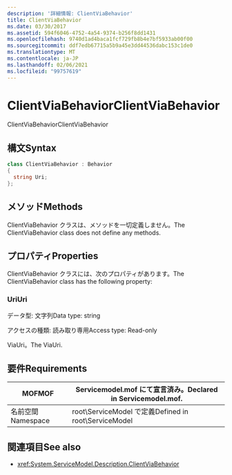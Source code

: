 ```yaml
---
description: '詳細情報: ClientViaBehavior'
title: ClientViaBehavior
ms.date: 03/30/2017
ms.assetid: 594f6046-4752-4a54-9374-b256f8dd1431
ms.openlocfilehash: 9740d1ad4baca1fcf729fb8b4e7bf5933ab00f00
ms.sourcegitcommit: ddf7edb67715a5b9a45e3dd44536dabc153c1de0
ms.translationtype: MT
ms.contentlocale: ja-JP
ms.lasthandoff: 02/06/2021
ms.locfileid: "99757619"
---
```

# <a name="clientviabehavior"></a><span data-ttu-id="17cbc-103">ClientViaBehavior</span><span class="sxs-lookup"><span data-stu-id="17cbc-103">ClientViaBehavior</span></span>

<span data-ttu-id="17cbc-104">ClientViaBehavior</span><span class="sxs-lookup"><span data-stu-id="17cbc-104">ClientViaBehavior</span></span>  
  
## <a name="syntax"></a><span data-ttu-id="17cbc-105">構文</span><span class="sxs-lookup"><span data-stu-id="17cbc-105">Syntax</span></span>  
  
```csharp
class ClientViaBehavior : Behavior  
{  
  string Uri;  
};  
```  
  
## <a name="methods"></a><span data-ttu-id="17cbc-106">メソッド</span><span class="sxs-lookup"><span data-stu-id="17cbc-106">Methods</span></span>  

 <span data-ttu-id="17cbc-107">ClientViaBehavior クラスは、メソッドを一切定義しません。</span><span class="sxs-lookup"><span data-stu-id="17cbc-107">The ClientViaBehavior class does not define any methods.</span></span>  
  
## <a name="properties"></a><span data-ttu-id="17cbc-108">プロパティ</span><span class="sxs-lookup"><span data-stu-id="17cbc-108">Properties</span></span>  

 <span data-ttu-id="17cbc-109">ClientViaBehavior クラスには、次のプロパティがあります。</span><span class="sxs-lookup"><span data-stu-id="17cbc-109">The ClientViaBehavior class has the following property:</span></span>  
  
### <a name="uri"></a><span data-ttu-id="17cbc-110">Uri</span><span class="sxs-lookup"><span data-stu-id="17cbc-110">Uri</span></span>  

 <span data-ttu-id="17cbc-111">データ型: 文字列</span><span class="sxs-lookup"><span data-stu-id="17cbc-111">Data type: string</span></span>  
  
 <span data-ttu-id="17cbc-112">アクセスの種類: 読み取り専用</span><span class="sxs-lookup"><span data-stu-id="17cbc-112">Access type: Read-only</span></span>  
  
 <span data-ttu-id="17cbc-113">ViaUri。</span><span class="sxs-lookup"><span data-stu-id="17cbc-113">The ViaUri.</span></span>  
  
## <a name="requirements"></a><span data-ttu-id="17cbc-114">要件</span><span class="sxs-lookup"><span data-stu-id="17cbc-114">Requirements</span></span>  
  
|<span data-ttu-id="17cbc-115">MOF</span><span class="sxs-lookup"><span data-stu-id="17cbc-115">MOF</span></span>|<span data-ttu-id="17cbc-116">Servicemodel.mof にて宣言済み。</span><span class="sxs-lookup"><span data-stu-id="17cbc-116">Declared in Servicemodel.mof.</span></span>|  
|---------|-----------------------------------|  
|<span data-ttu-id="17cbc-117">名前空間</span><span class="sxs-lookup"><span data-stu-id="17cbc-117">Namespace</span></span>|<span data-ttu-id="17cbc-118">root\ServiceModel で定義</span><span class="sxs-lookup"><span data-stu-id="17cbc-118">Defined in root\ServiceModel</span></span>|  
  
## <a name="see-also"></a><span data-ttu-id="17cbc-119">関連項目</span><span class="sxs-lookup"><span data-stu-id="17cbc-119">See also</span></span>

- <xref:System.ServiceModel.Description.ClientViaBehavior>
